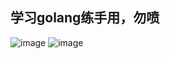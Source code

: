 ## 学习golang练手用，勿喷
![image](https://github.com/ti4nly/pocScan_gui/assets/161565005/bf923cd1-0bed-4a97-87b8-cd1983a21b90)
![image](https://github.com/ti4nly/pocScan_gui/assets/161565005/d700f1f1-11ef-4848-a62c-ed5940c7a9f7)
